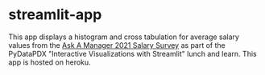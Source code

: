 # streamlit-app

This app displays a histogram and cross tabulation for average salary values from the [Ask A Manager 2021 Salary Survey](https://www.askamanager.org/2021/04/how-much-money-do-you-make-4.html) as part of the PyDataPDX "Interactive Visualizations with Streamlit" lunch and learn. This app is hosted on heroku.